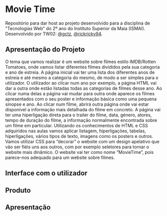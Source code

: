 # Movie Time

Repositório para dar host ao projeto desenvolvido para a disciplina de "Tecnologias Web" do 2º ano do Instítuto Superior da Maia (ISMAI).
Desenvolvido por TW02: [@gctz](https://github.com/gctz), [@rickricky94](https://github.com/rickricky94).

## Apresentação do Projeto
O tema que vamos realizar é um website sobre filmes estilo IMDB/Rotten Tomatoes, onde vamos listar diferentes filmes divididos pela sua categoria e ano de estreia.
A página inicial vai ter uma lista dos diferentes anos de estreia e até mesmo a categoria do mesmo, de modo a ser simples para o utilizador. O utilizador ao clicar num ano por exemplo, a página HTML vai dar a outra onde estão listadas todas as categorias de filmes desse ano. Ao clicar numa delas a página vai mudar para outra onde aparece os filmes apresentados com o seu poster e informação básica como uma pequena sinopse e ano. Ao clicar num filme, abrirá outra página onde vai estar disponível a informação mais detalhada do filme em concreto. A página vai ter uma hiperligação direta para o trailer do filme, data, género, atores, tempo de duração do filme, a informação normalmente encontrada sobre um filme em particular. 
Utilizando os conhecimentos de HTML e CSS adquiridos nas aulas vamos aplicar listagem, hiperligações, tabelas, hiperligações, vários tipos de texto, imagens como os posters e outros. Vamos utilizar CSS para “decorar” o website com um design apelativo que vão ser fiéis uns aos outros, com por exemplo seletores para tornar o website mais dinâmico.
O website vai ter como nome “MovieTime”, pois parece-nos adequado para um website sobre filmes.

## Interface com o utilizador

## Produto

## Apresentação

